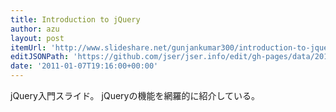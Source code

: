 ```yaml
---
title: Introduction to jQuery
author: azu
layout: post
itemUrl: 'http://www.slideshare.net/gunjankumar300/introduction-to-jquery-6684954'
editJSONPath: 'https://github.com/jser/jser.info/edit/gh-pages/data/2011/01/index.json'
date: '2011-01-07T19:16:00+00:00'
---
```

jQuery入門スライド。
jQueryの機能を網羅的に紹介している。
